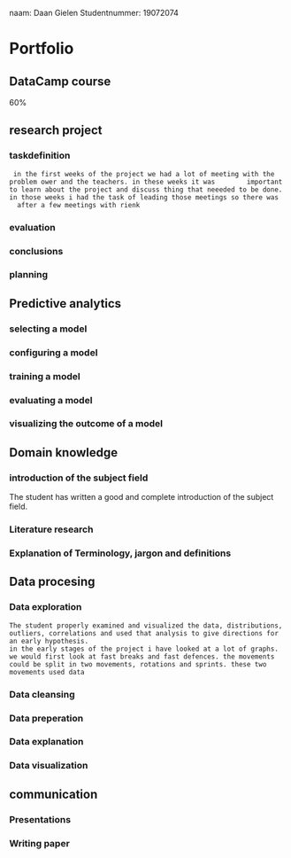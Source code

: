 naam: Daan Gielen
Studentnummer: 19072074


# Portfolio

## DataCamp course 
60%


## research project 

  ### taskdefinition
     in the first weeks of the project we had a lot of meeting with the problem ower and the teachers. in these weeks it was        important to learn about the project and discuss thing that neeeded to be done. in those weeks i had the task of leading those meetings so there was 
      after a few meetings with rienk 

  ### evaluation

  ### conclusions

  ### planning

## Predictive analytics
  ### selecting a model
    
  ### configuring a model
  
  ### training a model
  
  ### evaluating a model
  
  ### visualizing the outcome of a model
  
## Domain knowledge
  ### introduction of the subject field
  The student has written a good and complete introduction of the subject field.

  ### Literature research
  
  
  ### Explanation of Terminology, jargon and definitions
  
## Data procesing
  ### Data exploration 
    The student properly examined and visualized the data, distributions, outliers, correlations and used that analysis to give directions for an early hypothesis.
    in the early stages of the project i have looked at a lot of graphs. we would first look at fast breaks and fast defences. the movements could be split in two movements, rotations and sprints. these two movements used data 
    
  ### Data cleansing
  
  ### Data preperation 
  
  ### Data explanation 
  
  ### Data visualization 
  
## communication 
  ### Presentations
  
  
  ### Writing paper
